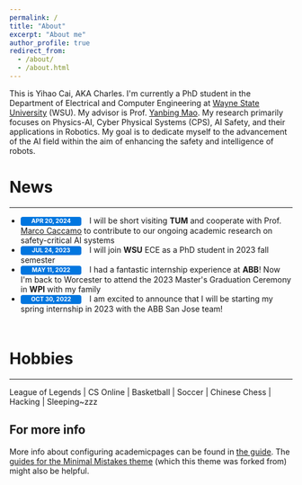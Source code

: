 ```yaml
---
permalink: /
title: "About"
excerpt: "About me"
author_profile: true
redirect_from: 
  - /about/
  - /about.html
---
```


This is Yihao Cai, AKA Charles. I'm currently a PhD student in the Department of Electrical and Computer Engineering at [Wayne State University](https://engineering.wayne.edu/electrical-computer) (WSU). My advisor is Prof. [Yanbing Mao](https://scholar.google.com/citations?user=kN1IRpsAAAAJ&hl=en). My research primarily focuses on Physics-AI, Cyber Physical Systems (CPS), AI Safety, and their applications in Robotics. My goal is to dedicate myself to the advancement of the AI field within the aim of enhancing the safety and intelligence of robots. 


News
======
------

<style>
:root {
    --global-bg-color: #fff;
    --global-code-bg-color: rgba(181,9,172,0.05);
    --global-text-color: #000;
    --global-text-color-light: #828282;
    --global-theme-color: #0076df;
    --global-hover-color: #0076df;
    --global-footer-bg-color: #1c1c1d;
    --global-footer-text-color: #e8e8e8;
    --global-footer-link-color: #fff;
    --global-distill-app-color: #828282;
    --global-divider-color: rgba(0,0,0,.1);
    --global-card-bg-color: #fff;
}

table td, table th {
    color: var(--global-text-color);
}

.badge {
    color: var(--global-card-bg-color)!important;
    background-color: var(--global-theme-color)!important;
    font-size: .83rem;
    display: inline-block;
    padding: 0.25em 0.4em;
    font-size: 75%;
    font-weight: 700;
    line-height: 1;
    text-align: center;
    white-space: nowrap;
    vertical-align: baseline;
    border-radius: 0.25rem;
    transition: color .15s ease-in-out,background-color .15s ease-in-out,border-color .15s ease-in-out,box-shadow .15s ease-in-out;
}

.font-weight-bold {
    font-weight: 700!important;
}

.text-uppercase {
    text-transform: uppercase!important;
}

.align-middle {
    vertical-align: middle!important;
}

.table-responsive {
    display: block;
    width: 100%;
    overflow-x: auto;
    -webkit-overflow-scrolling: touch;
}
</style>

<div style="padding-bottom:10px"> 
  <ul style="padding-left:20px">
    <li>
      <span class="badge font-weight-bold danger-color-dark text-uppercase align-middle" style="min-width: 100px;"> Apr 20, 2024 </span> 
      <span style="padding-left:10px"> 
        I will be short visiting <b>TUM</b> and cooperate with Prof. <a href="https://rtsl.cps.mw.tum.de/personal_page/mcaccamo/">Marco Caccamo</a> to contribute to our ongoing academic research on safety-critical AI systems
      </span> 
    </li>
    <li>
      <span class="badge font-weight-bold danger-color-dark text-uppercase align-middle" style="min-width: 100px;"> Jul 24, 2023 </span> 
      <span style="padding-left:10px"> 
        I will join <b>WSU</b> ECE as a PhD student in 2023 fall semester
      </span> 
    </li>
    <li>
      <span class="badge font-weight-bold danger-color-dark text-uppercase align-middle" style="min-width: 100px;"> May 11, 2022 </span> 
      <span style="padding-left:10px"> 
        I had a fantastic internship experience at <b>ABB</b>! Now I'm back to Worcester to attend the 2023 Master's Graduation Ceremony in <b>WPI</b> with my family 
      </span> 
    </li>
    <li>
      <span class="badge font-weight-bold danger-color-dark text-uppercase align-middle" style="min-width: 100px;"> Oct 30, 2022 </span> 
      <span style="padding-left:10px"> 
        I am excited to announce that I will be starting my spring internship in 2023 with the ABB San Jose team!  
      </span> 
    </li>
  </ul>
</div>



Hobbies
======
------
League of Legends | CS Online | Basketball | Soccer | Chinese Chess | Hacking | Sleeping~zzz

For more info
------
More info about configuring academicpages can be found in [the guide](https://academicpages.github.io/markdown/). The [guides for the Minimal Mistakes theme](https://mmistakes.github.io/minimal-mistakes/docs/configuration/) (which this theme was forked from) might also be helpful.
